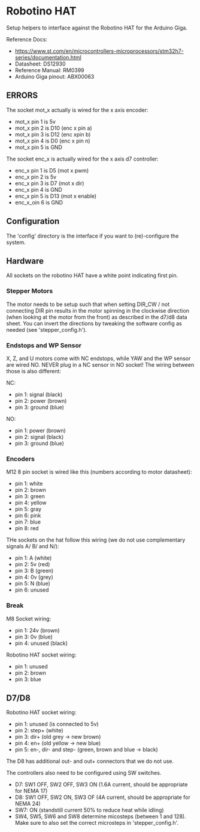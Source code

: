 # Robotino HAT
Setup helpers to interface against the Robotino HAT for the Arduino Giga.

Reference Docs:
- https://www.st.com/en/microcontrollers-microprocessors/stm32h7-series/documentation.html
- Datasheet: DS12930
- Reference Manual: RM0399
- Arduino Giga pinout: ABX00063

## ERRORS
The socket mot_x actually is wired for the x axis encoder:
 - mot_x pin 1 is 5v
 - mot_x pin 2 is D10 (enc x pin a)
 - mot_x pin 3 is D12 (enc xpin b)
 - mot_x pin 4 is D0 (enc x pin n)
 - mot_x pin 5 is GND

The socket enc_x is actually wired for the x axis d7 controller:
 - enc_x pin 1 is D5 (mot x pwm)
 - enc_x pin 2 is 5v
 - enc_x pin 3 is D7 (mot x dir)
 - enc_x pin 4 is GND
 - enc_x pin 5 is D13 (mot x enable)
 - enc_x_oin 6 is GND



## Configuration
The 'config' directory is the interface if you want to (re)-configure the system.

## Hardware
All sockets on the robotino HAT have a white point indicating first pin.
### Stepper Motors
The motor needs to be setup such that when setting DIR_CW / not connecting DIR pin
results in the motor spinning in the clockwise direction
(when looking at the motor from the front) as described in the d7/d8 data sheet.
You can invert the directions by tweaking the software config as needed (see 'stepper_config.h').

### Endstops and WP Sensor
X, Z, and U motors come with NC endstops, while YAW and the WP sensor are wired NO.
NEVER plug in a NC sensor in NO socket!
The wiring between those is also different:

NC:
 - pin 1: signal (black)
 - pin 2: power (brown)
 - pin 3: ground (blue)

NO:
 - pin 1: power (brown)
 - pin 2: signal (black)
 - pin 3: ground (blue)

### Encoders
M12 8 pin socket is wired like this (numbers according to motor datasheet):
- pin 1: white
- pin 2: brown
- pin 3: green
- pin 4: yellow
- pin 5: gray
- pin 6: pink
- pin 7: blue
- pin 8: red

THe sockets on the hat follow this wiring (we do not use complementary signals A/ B/ and N/):
 - pin 1: A (white)
 - pin 2: 5v (red)
 - pin 3: B (green)
 - pin 4: 0v (grey)
 - pin 5: N (blue)
 - pin 6: unused

### Break
M8 Socket wiring:
- pin 1: 24v (brown)
- pin 3: 0v (blue)
- pin 4: unused (black)

Robotino HAT socket wiring:
- pin 1: unused
- pin 2: brown
- pin 3: blue

## D7/D8
Robotino HAT socket wiring:
- pin 1: unused (is connected to 5v)
- pin 2: step+ (white)
- pin 3: dir+ (old grey -> new brown)
- pin 4: en+ (old yellow -> new blue)
- pin 5: en-, dir- and step- (green, brown and blue -> black)

The D8 has additional out- and out+ connectors that we do not use.

The controllers also need to be configured using SW switches.

  - D7: SW1 OFF, SW2 OFF, SW3 ON (1.6A current, should be appropriate for NEMA 17)
  - D8: SW1 OFF, SW2 ON, SW3 OF (4A current, should be appropriate for NEMA 24)
  - SW7: ON (standstill current 50% to reduce heat while idling)
  - SW4, SW5, SW6 and SW8 determine micosteps (between 1 and 128). Make sure to also set the correct microsteps in 'stepper_config.h'.
